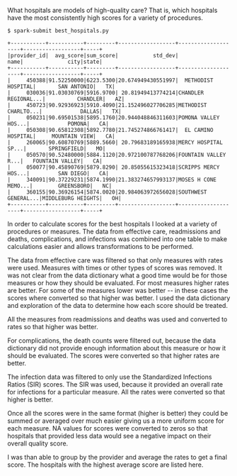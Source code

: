 What hospitals are models of high-quality care? That is, which hospitals have the most consistently high scores for a variety of procedures.

```
$ spark-submit best_hospitals.py

+-----------+-----------+---------+------------------+--------------------+------------------+-----+
|provider_id|  avg_score|sum_score|           std_dev|                name|              city|state|
+-----------+-----------+---------+------------------+--------------------+------------------+-----+
|     450388|91.52250000|6223.5300|20.674949430551997|  METHODIST HOSPITAL|       SAN ANTONIO|   TX|
|     030036|91.03030769|5916.9700| 20.81949413774214|CHANDLER REGIONAL...|          CHANDLER|   AZ|
|     450723|90.92936923|5910.4090|21.152496027706285|METHODIST CHARLTO...|            DALLAS|   TX|
|     050231|90.69501538|5895.1760|20.944048846311603|POMONA VALLEY HOS...|            POMONA|   CA|
|     050308|90.65812308|5892.7780|21.745274866761417|  EL CAMINO HOSPITAL|     MOUNTAIN VIEW|   CA|
|     260065|90.60870769|5889.5660| 20.79683189165938|MERCY HOSPITAL SP...|       SPRINGFIELD|   MO|
|     050570|90.52480000|5884.1120|20.972100787768206|FOUNTAIN VALLEY R...|   FOUNTAIN VALLEY|   CA|
|     050077|90.45890769|5879.8290| 20.85055615323418|SCRIPPS MERCY HOS...|         SAN DIEGO|   CA|
|     340091|90.37229231|5874.1990|21.383274657993137|MOSES H CONE MEMO...|        GREENSBORO|   NC|
|     360155|90.36926154|5874.0020|20.984063972656028|SOUTHWEST GENERAL...|MIDDLEBURG HEIGHTS|   OH|
+-----------+-----------+---------+------------------+--------------------+------------------+-----+
```

In order to calculate scores for the best hospitals I looked at a variety of procedures or measures. The data from effective care, readmissions and deaths, complications, and infections was combined into one table to make calculations easier and allows transformations to be performed.

The data from effective care was filtered so that only measures with rates were used. Measures with times or other types of scores was removed. It was not clear from the data dictionary what a good time would be for those measures or how they should be evaluated. For most measures higher rates are better. For some of the measures lower was better -- in these cases the scores where converted so that higher was better. I used the data dictionary and exploration of the data to determine how each score should be treated.

All the measures from readmissions and deaths was used and converted to rates so that higher was better.

For complications, the death counts were filtered out, because the data dictionary did not provide enough information about this measure or how it should be evaluated. The scores were converted so that higher rates are better.

The infection data was filtered to only use the Standardized Infections Ratios (SIR) scores. The SIR was used, because it provided an overall rate for infections for a particular measure. All the rates were converted so that higher is better.

Once all the scores were in the same format (higher is better) they could be summed or averaged over much easier giving us a more uniform score for each measure. NA values for scores were converted to zeros so that hospitals that provided less data would see a negative impact on their overall quality score.

I was than able to group by the provider and average the rates to get a final score. The hospitals with the highest average score are listed here.
